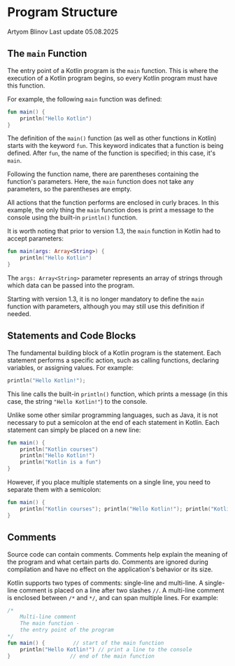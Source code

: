 # Program Structure
Artyom Blinov
Last update 05.08.2025

## The `main` Function

The entry point of a Kotlin program is the `main` function. This is where the execution of a Kotlin program begins, so every Kotlin program must have this function.

For example, the following `main` function was defined:

```kotlin
fun main() {
    println("Hello Kotlin")
}
```

The definition of the `main()` function (as well as other functions in Kotlin) starts with the keyword `fun`. This keyword indicates that a function is being defined. After `fun`, the name of the function is specified; in this case, it's `main`.

Following the function name, there are parentheses containing the function's parameters. Here, the `main` function does not take any parameters, so the parentheses are empty.

All actions that the function performs are enclosed in curly braces. In this example, the only thing the `main` function does is print a message to the console using the built-in `println()` function.

It is worth noting that prior to version 1.3, the `main` function in Kotlin had to accept parameters:

```kotlin
fun main(args: Array<String>) {
    println("Hello Kotlin")
}
```

The `args: Array<String>` parameter represents an array of strings through which data can be passed into the program.

Starting with version 1.3, it is no longer mandatory to define the `main` function with parameters, although you may still use this definition if needed.

## Statements and Code Blocks

The fundamental building block of a Kotlin program is the statement. Each statement performs a specific action, such as calling functions, declaring variables, or assigning values. For example:

```kotlin
println("Hello Kotlin!");
```

This line calls the built-in `println()` function, which prints a message (in this case, the string `"Hello Kotlin!"`) to the console.

Unlike some other similar programming languages, such as Java, it is not necessary to put a semicolon at the end of each statement in Kotlin. Each statement can simply be placed on a new line:

```kotlin
fun main() {
    println("Kotlin courses")
    println("Hello Kotlin!")
    println("Kotlin is a fun")
}
```

However, if you place multiple statements on a single line, you need to separate them with a semicolon:

```kotlin
fun main() {
    println("Kotlin courses"); println("Hello Kotlin!"); println("Kotlin is a fun")
}
```

## Comments

Source code can contain comments. Comments help explain the meaning of the program and what certain parts do. Comments are ignored during compilation and have no effect on the application's behavior or its size.

Kotlin supports two types of comments: single-line and multi-line. A single-line comment is placed on a line after two slashes `//`. A multi-line comment is enclosed between `/*` and `*/`, and can span multiple lines. For example:

```kotlin
/*
    Multi-line comment
    The main function -
    the entry point of the program
*/
fun main() {         // start of the main function
    println("Hello Kotlin!") // print a line to the console
}                   // end of the main function
```
